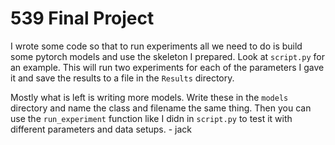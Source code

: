 # 539 Final Project

I wrote some code so that to run experiments all we need to do is build some pytorch models and use the skeleton I prepared. Look at `script.py` for an example. This will run two experiments for each of the parameters I gave it and save the results to a file in the `Results` directory. 

Mostly what is left is writing more models. Write these in the `models` directory and name the class and filename the same thing. Then you can use the `run_experiment` function like I didn in `script.py` to test it with different parameters and data setups.  - jack